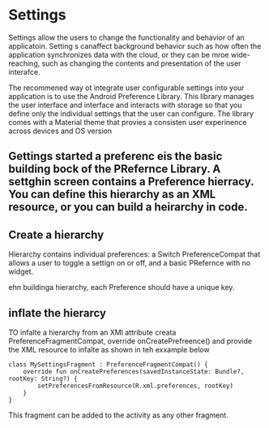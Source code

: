 # Settings
Settings allow the users to change the functionality and behavior of an applicatoin. Setting s canaffect background behavior such as how often the application synchronizes data with the cloud, or they can be mroe wide-reaching, such as changing the contents and presentation of the user interafce. 

The recommened way ot integrate user configurable settings into your application is to use the Android Preference Library. This library manages the user interface and interface and interacts with storage so that you define only the individual settings that the user can configure. The library comes with a Material theme that provies a consisten user experinence across devices and OS version 

## Gettings started a preferenc eis the basic building bock of the PRefernce Library. A settghin screen contains a Preference hierracy. You can define this hierarchy as an XML resource, or you can build a heirarchy in code. 

## Create a hierarchy
Hierarchy contains individual preferences: a Switch PreferenceCompat that allows a user to toggle a settign on or off, and a basic PRefernce with no widget. 

ehn buildinga hierarchy, each Preference should have a unique key. 

## inflate the hierarcy
TO infalte a hierarchy from an XMl attribute creata PreferenceFragmentCompat, override onCreatePrefreence() and provide the XML resource to infalte as shown in teh exxample below
```
class MySettingsFragment : PreferenceFragmentCompat() {
    override fun onCreatePreferences(savedInstanceState: Bundle?, rootKey: String?) {
        setPreferencesFromResource(R.xml.preferences, rootKey)
    }
}
```
This fragment can be added to the activity as any other fragment. 
